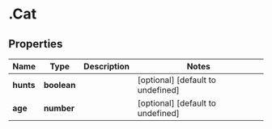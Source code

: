 # .Cat

## Properties

|Name | Type | Description | Notes|
|------------ | ------------- | ------------- | -------------|
|**hunts** | **boolean** |  | [optional] [default to undefined]|
|**age** | **number** |  | [optional] [default to undefined]|



